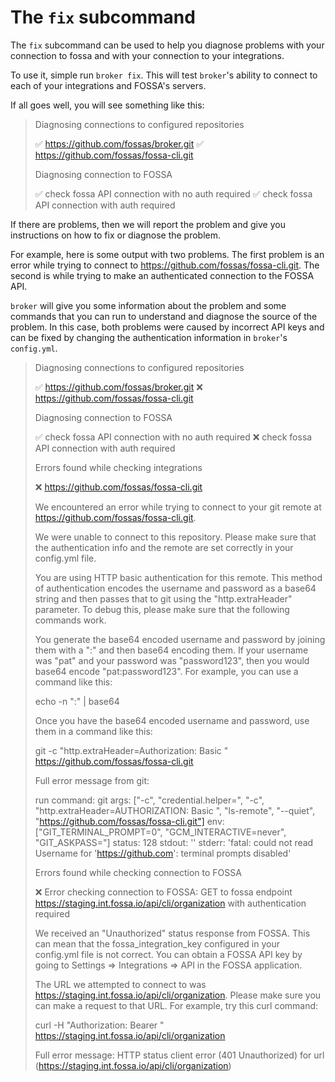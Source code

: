 # The `fix` subcommand

The `fix` subcommand can be used to help you diagnose problems with your connection to fossa and with your connection to your integrations.

To use it, simple run `broker fix`. This will test `broker`'s ability to connect to each of your integrations and FOSSA's servers.

If all goes well, you will see something like this:

> Diagnosing connections to configured repositories
>
> ✅ https://github.com/fossas/broker.git
> ✅ https://github.com/fossas/fossa-cli.git
>
> Diagnosing connection to FOSSA
>
> ✅ check fossa API connection with no auth required
> ✅ check fossa API connection with auth required

If there are problems, then we will report the problem and give you instructions on how to fix or diagnose the problem.

For example, here is some output with two problems. The first problem is an error while trying to connect to https://github.com/fossas/fossa-cli.git. The second is while trying to make an authenticated connection to the FOSSA API.

`broker` will give you some information about the problem and some commands that you can run to understand and diagnose the source of the problem. In this case, both problems were caused by incorrect API keys and can be fixed by changing the authentication information in `broker`'s `config.yml`.

> Diagnosing connections to configured repositories
>
> ✅ https://github.com/fossas/broker.git
> ❌ https://github.com/fossas/fossa-cli.git
>
> Diagnosing connection to FOSSA
>
> ✅ check fossa API connection with no auth required
> ❌ check fossa API connection with auth required
>
> Errors found while checking integrations
>
> ❌ https://github.com/fossas/fossa-cli.git
>
> We encountered an error while trying to connect to your git remote at https://github.com/fossas/fossa-cli.git.
>
> We were unable to connect to this repository. Please make sure that the authentication info and the remote are set correctly in your config.yml file.
>
> You are using HTTP basic authentication for this remote. This method of authentication encodes the username and password as a base64 string and then passes that to git using the "http.extraHeader" parameter. To debug this, please make sure that the following commands work.
>
> You generate the base64 encoded username and password by joining them with a ":" and then base64 encoding them. If your username was "pat" and your password was "password123", then you would base64 encode "pat:password123". For example, you can use a command like this:
>
> echo -n "<username>:<password>" | base64
>
> Once you have the base64 encoded username and password, use them in a command like this:
>
> git -c "http.extraHeader=Authorization: Basic <base64 encoded username and password>" https://github.com/fossas/fossa-cli.git
>
> Full error message from git:
>
> run command: git
> args: ["-c", "credential.helper=", "-c", "http.extraHeader=AUTHORIZATION: Basic <REDACTED>", "ls-remote", "--quiet", "https://github.com/fossas/fossa-cli.git"]
> env: ["GIT_TERMINAL_PROMPT=0", "GCM_INTERACTIVE=never", "GIT_ASKPASS=<REMOVED>"]
> status: 128
> stdout: ''
> stderr: 'fatal: could not read Username for 'https://github.com': terminal prompts disabled'
>
>
> Errors found while checking connection to FOSSA
>
> ❌ Error checking connection to FOSSA: GET to fossa endpoint https://staging.int.fossa.io/api/cli/organization with authentication required
>
> We received an "Unauthorized" status response from FOSSA. This can mean that the fossa_integration_key configured in your config.yml file is not correct. You can obtain a FOSSA API key by going to Settings => Integrations => API in the FOSSA application.
>
> The URL we attempted to connect to was https://staging.int.fossa.io/api/cli/organization. Please make sure you can make a request to that URL. For example, try this curl command:
>
> curl -H "Authorization: Bearer <your fossa api key>" https://staging.int.fossa.io/api/cli/organization
>
> Full error message: HTTP status client error (401 Unauthorized) for url (https://staging.int.fossa.io/api/cli/organization)

